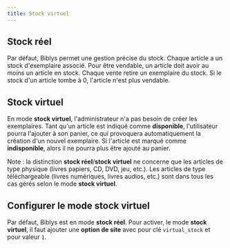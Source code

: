 ```yaml
---
title: Stock virtuel
---
```


## Stock réel

Par défaut, Biblys permet une gestion précise du stock. Chaque article a un stock d'exemplaire associé. Pour être 
vendable, un article doit avoir au moins un article en stock. Chaque vente retire un exemplaire du stock. Si le stock 
d'un article tombe à 0, l'article n'est plus vendable.

## Stock virtuel

En mode **stock virtuel**, l'administrateur n'a pas besoin de créer les exemplaires. Tant qu'un article est indiqué 
comme **disponible**, l'utilisateur pourra l'ajouter à son panier, ce qui provoquera automatiquement la création d'un 
nouvel exemplaire. Si l'article est marqué comme **indisponible**, alors il ne pourra plus être ajouté au panier.

Note : la distinction **stock réel**/**stock virtuel** ne concerne que les articles de type physique 
(livres papiers, CD, DVD, jeu, etc.). Les articles de type téléchargeable (livres numériques, livres audios, etc.) sont 
dans tous les cas gérés selon le mode **stock virtuel**. 

## Configurer le mode stock virtuel

Par défaut, Biblys est en mode **stock réel**. Pour activer, le mode **stock virtuel**, il faut ajouter une **option de 
site** avec pour clé `virtual_stock` et pour valeur `1`.
